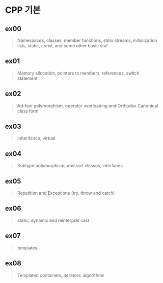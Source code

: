 # CPP 기본


## ex00
> Namespaces, classes, member functions, stdio streams, initialization lists, static, const, and some other basic stuf

## ex01
> Memory allocation, pointers to members, references, switch statement

## ex02
> Ad-hoc polymorphism, operator overloading and Orthodox Canonical class form

## ex03
> Inheritance, virtual

## ex04
> Subtype polymorphism, abstract classes, interfaces

## ex05
> Repetition and Exceptions (try, throw and catch)

## ex06
> static, dynamic and reinterpret cast

## ex07
> templates

## ex08
> Templated containers, iterators, algorithms
